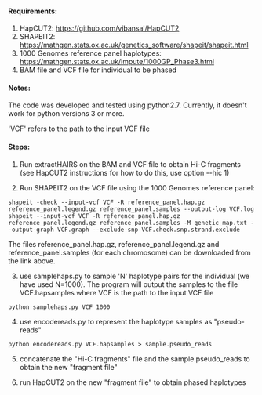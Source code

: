 

#### Requirements: 

1. HapCUT2: https://github.com/vibansal/HapCUT2
2. SHAPEIT2: https://mathgen.stats.ox.ac.uk/genetics_software/shapeit/shapeit.html 
3. 1000 Genomes reference panel haplotypes: https://mathgen.stats.ox.ac.uk/impute/1000GP_Phase3.html
4. BAM file and VCF file for individual to be phased 

#### Notes: 

The code was developed and tested using python2.7. Currently, it doesn't work for python versions 3 or more. 

'VCF' refers to the path to the input VCF file

#### Steps: 

1. Run extractHAIRS on the BAM and VCF file  to obtain Hi-C fragments (see HapCUT2 instructions for how to do this, use option --hic 1)

2. Run SHAPEIT2 on the VCF file using the 1000 Genomes reference panel:

```
shapeit -check --input-vcf VCF -R reference_panel.hap.gz reference_panel.legend.gz reference_panel.samples --output-log VCF.log
shapeit --input-vcf VCF -R reference_panel.hap.gz reference_panel.legend.gz reference_panel.samples -M genetic_map.txt --output-graph VCF.graph --exclude-snp VCF.check.snp.strand.exclude
```
The files reference_panel.hap.gz, reference_panel.legend.gz and reference_panel.samples (for each chromosome) can be downloaded from the link above. 

3. use samplehaps.py to sample 'N' haplotype pairs for the individual (we have used N=1000). The program will output the samples to the file VCF.hapsamples where VCF is the path to the input VCF file

```
python samplehaps.py VCF 1000 
```

4. use encodereads.py to represent the haplotype samples as "pseudo-reads" 

```
python encodereads.py VCF.hapsamples > sample.pseudo_reads
```

5. concatenate the "Hi-C fragments" file and the sample.pseudo_reads to obtain the new "fragment file"

6. run HapCUT2 on the new "fragment file" to obtain phased haplotypes 
